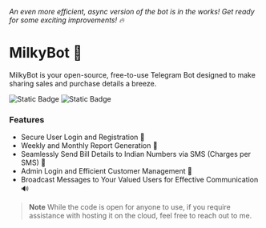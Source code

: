 _An even more efficient, async version of the bot is in the works! Get ready for some exciting improvements! 🔥_

# MilkyBot 🤖
MilkyBot is your open-source, free-to-use Telegram Bot designed to make sharing sales and purchase details a breeze.

![Static Badge](https://img.shields.io/badge/hosted_on_cloud-4-blue) ![Static Badge](https://img.shields.io/badge/registered_users-1000%2B-green)

### Features
- Secure User Login and Registration 🔐
- Weekly and Monthly Report Generation 🧾
- Seamlessly Send Bill Details to Indian Numbers via SMS (Charges per SMS) 📨
- Admin Login and Efficient Customer Management 👥
- Broadcast Messages to Your Valued Users for Effective Communication 🔊

> **Note**
> While the code is open for anyone to use, if you require assistance with hosting it on the cloud, feel free to reach out to me.
